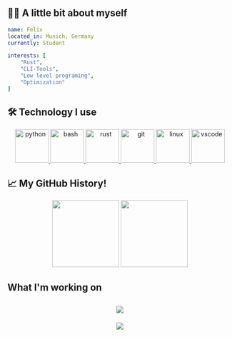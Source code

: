 <h2> 👨‍💻 A little bit about myself </h2>

```yaml
name: Felix
located_in: Munich, Germany
currently: Student

interests: [
    "Rust",
    "CLI-Tools",
    "Low level programing",
    "Optimization"
]
```

<h2> 🛠️ Technology I use</h2>
<p align="center">
<a href="https://www.python.org">
  <img src="https://cdn.jsdelivr.net/gh/devicons/devicon/icons/python/python-original.svg" alt="python" width="75" height="75"/>
</a>
<a href="https://www.gnu.org/software/bash/">
<img src="https://cdn.jsdelivr.net/gh/devicons/devicon/icons/bash/bash-original.svg" alt="bash" width="75" height="75"/>
</a>
<a href="https://www.rust-lang.org/">
<img src="https://cdn.jsdelivr.net/gh/devicons/devicon/icons/rust/rust-plain.svg" alt="rust" width="75" height="75"/>
</a>
<a href="https://git-scm.com/">
<img src="https://cdn.jsdelivr.net/gh/devicons/devicon/icons/git/git-original.svg" alt="git" width="75" height="75"/>
</a>
<a href="https://linuxmint.com/">
<img src="https://cdn.jsdelivr.net/gh/devicons/devicon/icons/linux/linux-original.svg" alt="linux" width="75" height="75"/>
</a>
<a href="https://code.visualstudio.com/" target="_blank">
<img src="https://cdn.jsdelivr.net/gh/devicons/devicon/icons/vscode/vscode-original.svg" alt="vscode" width="75" height="75"/>
</a>

<h2> 📈 My GitHub History!</h2>

<p align="center">
<img src="https://github-readme-stats.vercel.app/api?username=zoolq&hide=contribs,prs" height="150">
<img src="https://github-readme-stats.vercel.app/api/top-langs/?username=zoolq&layout=compact" height="150">

<h2> What I'm working on <h2>

<p align="center">
<img src="https://github-readme-stats.vercel.app/api/wakatime?username=zoolq">

<p align="center">
  <img src="https://capsule-render.vercel.app/api?type=waving&color=timeGradient&height=100&section=footer"/>
</p>
